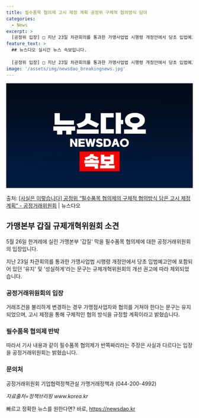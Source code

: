 ```yaml
---
title: 필수품목 협의제 고시 제정 계획 공정위 구체적 협의방식 담아
categories:
  - News
excerpt: >
  [공정위 입장] □ 지난 23일 차관회의를 통과한 가맹사업법 시행령 개정안에서 당초 입법예고안에 포함되어 있…
feature_text: >
  ## 뉴스다오 실시간 뉴스 속보입니다.

  [공정위 입장] □ 지난 23일 차관회의를 통과한 가맹사업법 시행령 개정안에서 당초 입법예고안에 포함되어 있…
image: '/assets/img/newsdao_breakingnews.jpg'
---
```


![뉴스다오 속보](/assets/img/newsdao_breakingnews.jpg)

<p>출처: <a href="https://newsdao.kr/3936" rel="dofollow">[사실은 이렇습니다] 공정위 “필수품목 협의제의 구체적 협의방식 담은 고시 제정 계획” - 공정거래위원회</a> | 뉴스다오</p>

<h2 data-ke-size="size26">가맹본부 갑질 규제개혁위원회 소견</h2>
<p data-ke-size="size16">5월 26일 한겨레에 실린 가맹본부 '갑질' 막을 필수품목 협의제에 대한 공정거래위원회의 입장입니다.</p>

<p data-ke-size="size16">지난 23일 차관회의를 통과한 가맹사업법 시행령 개정안에서 당초 입법예고안에 포함되어 있던 '유지' 및 '성실하게'라는 문구는 규제개혁위원회의 개선 권고에 따라 제외되었습니다.</p>

<h3>공정거래위원회의 입장</h3>
<p data-ke-size="size16">거래조건을 불리하게 변경하는 경우 가맹점사업자와 협의를 거쳐야 한다는 문구는 유지되었으며, 고시 제정을 통해 구체적인 협의 방식을 규정할 계획이라고 밝혔습니다.</p>

<h3>필수품목 협의제 반박</h3>
<p data-ke-size="size16">따라서 기사 내용과 같이 필수품목 협의제가 반쪽짜리라는 주장은 사실과 다르다는 입장을 공정거래위원회는 밝혔습니다.</p>

<h3>문의처</h3>
<p data-ke-size="size16">공정거래위원회 기업협력정책관실 가맹거래정책과 (044-200-4992)</p>

<p data-ke-size="size16"><i>자료출처=정책브리핑 www.korea.kr</i></p> 

빠르고 정확한 뉴스를 원한다면? 바로, <a href="https://newsdao.kr" rel="dofollow">https://newsdao.kr</a>


